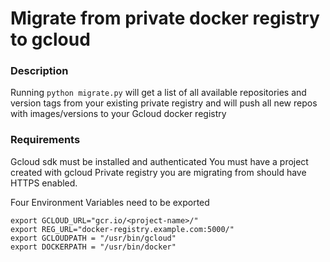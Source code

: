 # Migrate from private docker registry to gcloud

### Description
Running `python migrate.py` will get a list of all available repositories and version tags from your existing private registry and will push all new repos with images/versions to your Gcloud docker registry

### Requirements
Gcloud sdk must be installed and authenticated
You must have a project created with gcloud
Private registry you are migrating from should have HTTPS enabled.


Four Environment Variables need to be exported
```
export GCLOUD_URL="gcr.io/<project-name>/"
export REG_URL="docker-registry.example.com:5000/"
export GCLOUDPATH = "/usr/bin/gcloud"
export DOCKERPATH = "/usr/bin/docker"
```
